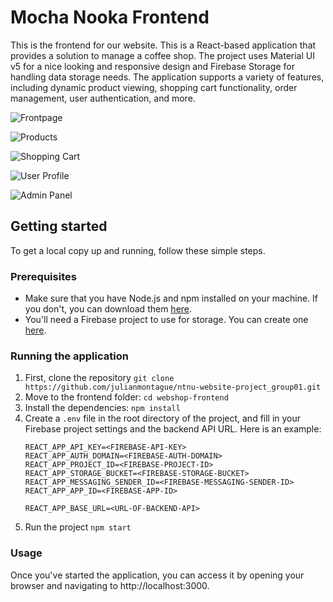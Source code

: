 # Mocha Nooka Frontend

This is the frontend for our website. This is a React-based application that provides a solution to manage a coffee shop. The project uses Material UI v5 for a nice looking and responsive design and Firebase Storage for handling data storage needs. The application supports a variety of features, including dynamic product viewing, shopping cart functionality, order management, user authentication, and more.

![Frontpage](https://firebasestorage.googleapis.com/v0/b/monocacoffeeshop.appspot.com/o/images%2Fscreenshots%2Ffrontpage.png?alt=media&token=a6d6b634-9d43-4830-ae83-1af1aa16a407)

![Products](https://firebasestorage.googleapis.com/v0/b/monocacoffeeshop.appspot.com/o/images%2Fscreenshots%2Fproducts.png?alt=media&token=344d53e5-809b-4a7d-a2b8-720a030cf062)

![Shopping Cart](https://firebasestorage.googleapis.com/v0/b/monocacoffeeshop.appspot.com/o/images%2Fscreenshots%2Fshoppingcart.png?alt=media&token=0b41e889-93aa-4520-bf8d-cff5100f739a)

![User Profile](https://firebasestorage.googleapis.com/v0/b/monocacoffeeshop.appspot.com/o/images%2Fscreenshots%2Fuser-profile.png?alt=media&token=d7a05f95-6e32-4dd2-b519-50ace49be9c8)

![Admin Panel](https://firebasestorage.googleapis.com/v0/b/monocacoffeeshop.appspot.com/o/images%2Fscreenshots%2Fadmin-controll-panel.png?alt=media&token=880280ff-1bbf-4156-9969-c918da8cd7cc)

## Getting started

To get a local copy up and running, follow these simple steps.

### Prerequisites

- Make sure that you have Node.js and npm installed on your machine. If you don't, you can download them [here](https://nodejs.org/).
- You'll need a Firebase project to use for storage. You can create one [here](https://console.firebase.google.com/).


### Running the application

1. First, clone the repository `git clone https://github.com/julianmontague/ntnu-website-project_group01.git`
2. Move to the frontend folder: `cd webshop-frontend`
3. Install the dependencies: `npm install`
4. Create a `.env` file in the root directory of the project, and fill in your Firebase project settings and the backend API URL. Here is an example:
   ```plaintext
   REACT_APP_API_KEY=<FIREBASE-API-KEY>
   REACT_APP_AUTH_DOMAIN=<FIREBASE-AUTH-DOMAIN>
   REACT_APP_PROJECT_ID=<FIREBASE-PROJECT-ID>
   REACT_APP_STORAGE_BUCKET=<FIREBASE-STORAGE-BUCKET>
   REACT_APP_MESSAGING_SENDER_ID=<FIREBASE-MESSAGING-SENDER-ID>
   REACT_APP_APP_ID=<FIREBASE-APP-ID>

   REACT_APP_BASE_URL=<URL-OF-BACKEND-API>
   
5. Run the project `npm start`

### Usage
Once you've started the application, you can access it by opening your browser and navigating to http://localhost:3000.

